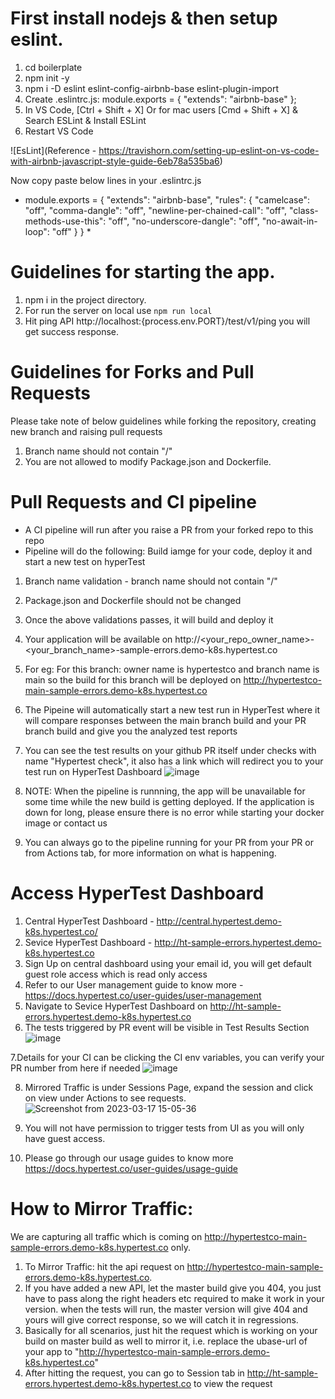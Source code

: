 # First install nodejs & then setup eslint.
1. cd boilerplate
2. npm init -y
3. npm i -D eslint eslint-config-airbnb-base eslint-plugin-import
4. Create .eslintrc.js: module.exports = { "extends": "airbnb-base" };
5. In VS Code, [Ctrl + Shift + X] Or for mac users [Cmd + Shift + X] & Search ESLint & Install ESLint
6. Restart VS Code

![EsLint](Reference - https://travishorn.com/setting-up-eslint-on-vs-code-with-airbnb-javascript-style-guide-6eb78a535ba6)

Now copy paste below lines in your .eslintrc.js

* module.exports = {
    "extends": "airbnb-base",
    "rules": {
        "camelcase": "off",
        "comma-dangle": "off",
        "newline-per-chained-call": "off",
        "class-methods-use-this": "off",
        "no-underscore-dangle": "off",
        "no-await-in-loop": "off"
    }
} *

# Guidelines for starting the app.
1. npm i in the project directory.
2. For run the server on local use ```npm run local```
3. Hit ping API http://localhost:{process.env.PORT}/test/v1/ping you will get success response.


# Guidelines for Forks and Pull Requests
Please take note of below guidelines while forking the repository, creating new branch and raising pull requests
1. Branch name should not contain "/"
2. You are not allowed to modify Package.json and Dockerfile.


# Pull Requests and CI pipeline
* A CI pipeline will run after you raise a PR from your forked repo to this repo
* Pipeline will do the following: Build iamge for your code, deploy it and start a new test on hyperTest

1. Branch name validation - branch name should not contain "/"
2. Package.json and Dockerfile should not be changed
3. Once the above validations passes, it will build and deploy it
4. Your application will be available on http://<your_repo_owner_name>-<your_branch_name>-sample-errors.demo-k8s.hypertest.co
5. For eg: For this branch: owner name is hypertestco and branch name is main so the build for this branch will be deployed on http://hypertestco-main-sample-errors.demo-k8s.hypertest.co
6. The Pipeine will automatically start a new test run in HyperTest where it will compare responses between the main branch build and your PR branch build and give you the analyzed test reports
7. You can see the test results on your github PR itself under checks with name "Hypertest check", it also has a link which will redirect you to your test run on HyperTest Dashboard
![image](https://user-images.githubusercontent.com/111106290/225868698-01c9b583-7b39-4425-b07e-3a2ab76dca98.png)


8. NOTE: When the pipeline is runnning, the app will be unavailable for some time while the new build is getting deployed. If the application is down for long, please ensure there is no error while starting your docker image or contact us
9. You can always go to the pipeline running for your PR from your PR or from Actions tab, for more information on what is happening.


# Access HyperTest Dashboard
1. Central HyperTest Dashboard - http://central.hypertest.demo-k8s.hypertest.co/
2. Sevice HyperTest Dashboard - http://ht-sample-errors.hypertest.demo-k8s.hypertest.co
3. Sign Up on central dashboard using your email id, you will get default guest role access which is read only access
4. Refer to our User management guide to know more - https://docs.hypertest.co/user-guides/user-management
5. Navigate to Sevice HyperTest Dashboard on http://ht-sample-errors.hypertest.demo-k8s.hypertest.co
6. The tests triggered by PR event will be visible in Test Results Section
![image](https://user-images.githubusercontent.com/111106290/225873484-ef9faa9c-53b8-46fd-b735-546e64f3a749.png)


7.Details for your CI can be clicking the CI env variables, you can verify your PR number from here if needed
![image](https://user-images.githubusercontent.com/111106290/225873955-890ec6c6-b50b-43c6-9a01-a8a918bd4491.png)


8. Mirrored Traffic is under Sessions Page, expand the session and click on view under Actions to see requests.
![Screenshot from 2023-03-17 15-05-36](https://user-images.githubusercontent.com/111106290/225867661-ae941912-e09a-416b-9906-daf5e802a720.png)

9. You will not have permission to trigger tests from UI as you will only have guest access.
10. Please go through our usage guides to know more https://docs.hypertest.co/user-guides/usage-guide

# How to Mirror Traffic:
We are capturing all traffic which is coming on http://hypertestco-main-sample-errors.demo-k8s.hypertest.co only.
1. To Mirror Traffic: hit the api request on http://hypertestco-main-sample-errors.demo-k8s.hypertest.co.
2. If you have added a new API, let the master build give you 404, you just have to pass along the right headers etc required to make it work in your version. when the tests will run, the master version will give 404 and yours will give correct response, so we will catch it in regressions.
3. Basically for all scenarios, just hit the request which is working on your build on master build as well to mirror it, i.e. replace the ubase-url of your app to "http://hypertestco-main-sample-errors.demo-k8s.hypertest.co"
4. After hitting the request, you can go to Session tab in http://ht-sample-errors.hypertest.demo-k8s.hypertest.co to view the request
